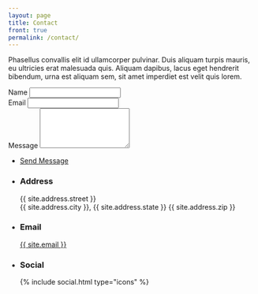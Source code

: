 ```yaml
---
layout: page
title: Contact
front: true
permalink: /contact/
---
```


<p>Phasellus convallis elit id ullamcorper pulvinar. Duis aliquam turpis mauris, eu ultricies erat malesuada quis. Aliquam dapibus, lacus eget hendrerit bibendum, urna est aliquam sem, sit amet imperdiet est velit quis lorem.</p>
<div class="split style1">
	<section>
		<form method="post" action="#">
			<div class="field half first">
				<label for="name">Name</label>
				<input type="text" name="name" id="name" />
			</div>
			<div class="field half">
				<label for="email">Email</label>
				<input type="text" name="email" id="email" />
			</div>
			<div class="field">
				<label for="message">Message</label>
				<textarea name="message" id="message" rows="5"></textarea>
			</div>
			<ul class="actions">
				<li><a href="" class="button submit">Send Message</a></li>
			</ul>
		</form>
	</section>
	<section>
		<ul class="contact">
			<li>
				<h3>Address</h3>
				<span>{{ site.address.street }}<br />
				{{ site.address.city }}, {{ site.address.state }} {{ site.address.zip }}</span>
			</li>
			<li>
				<h3>Email</h3>
				<a href="#">{{ site.email }}</a>
			</li>
			<li>
				<h3>Social</h3>
				{% include social.html type="icons" %}
			</li>
		</ul>
	</section>
</div>

